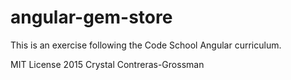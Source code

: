 # angular-gem-store

This is an exercise following the Code School Angular curriculum.

MIT License 2015 Crystal Contreras-Grossman
